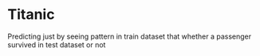 # Titanic
Predicting just by seeing pattern in train dataset that whether a passenger survived in test dataset or not
